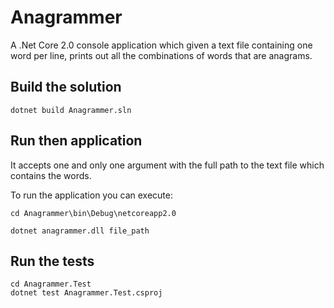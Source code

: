 # Anagrammer 

A .Net Core 2.0 console application which given a text file containing one word per line, prints out all the combinations of words that are anagrams.

## Build the solution

```
dotnet build Anagrammer.sln
```

## Run then application

It accepts one and only one argument with the full path to the text file which contains the words.

To run the application you can execute:

```
cd Anagrammer\bin\Debug\netcoreapp2.0

dotnet anagrammer.dll file_path
```

## Run the tests

```
cd Anagrammer.Test
dotnet test Anagrammer.Test.csproj
```
